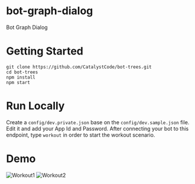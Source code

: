 # bot-graph-dialog
Bot Graph Dialog


Getting Started
================
```
git clone https://github.com/CatalystCode/bot-trees.git
cd bot-trees
npm install
npm start
```


Run Locally
===========
Create a `config/dev.private.json` base on the `config/dev.sample.json` file. Edit it and add your App Id and Password.
After connecting your bot to this endpoint, type `workout` in order to start the workout scenario.


Demo
====
![Workout1](https://github.com/catalystcode/bot-trees/raw/master/images/workout1.png "workout1 demo")
![Workout2](https://github.com/catalystcode/bot-trees/raw/master/images/workout2.png "workout2 demo")
